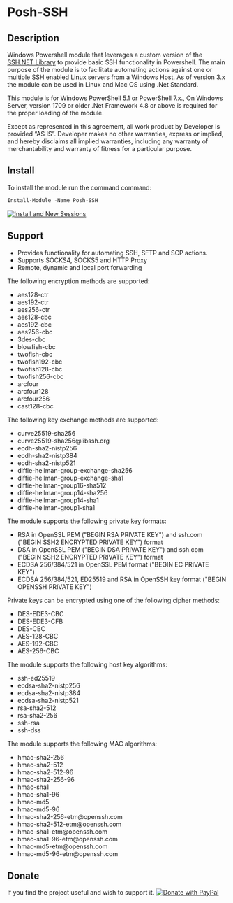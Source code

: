 # Posh-SSH

## Description

Windows Powershell module that leverages a custom version of the [SSH.NET Library](https://github.com/sshnet/SSH.NET) to provide basic SSH functionality in Powershell.
The main purpose of the module is to facilitate automating actions against one or multiple SSH enabled Linux servers from a Windows Host. As of version 3.x the module can be used in Linux and Mac OS using .Net Standard.

This module is for Windows PowerShell 5.1 or PowerShell 7.x., On Windows Server, version 1709 or older .Net Framework 4.8 or above is required for the proper loading of the module. 

Except as represented in this agreement, all work product by Developer is provided ​“AS IS”. Developer makes no other warranties, express or implied, and hereby disclaims all implied warranties, including any warranty of merchantability and warranty of fitness for a particular purpose.

## Install

To install the module run the command command:

``` PowerShell
Install-Module -Name Posh-SSH
```

[![Install and New Sessions](https://i.ytimg.com/vi/aZT5L_0aepE/hqdefault.jpg)](https://www.youtube.com/watch?v=aZT5L_0aepE&list=PLFAOQ2hOvfsSL0N2kD_CyqHKlIA0byDL3)

## Support

* Provides functionality for automating SSH, SFTP and SCP actions.
* Supports SOCKS4, SOCKS5 and HTTP Proxy
* Remote, dynamic and local port forwarding

The following encryption methods are supported:
* aes128-ctr
* aes192-ctr
* aes256-ctr
* aes128-cbc
* aes192-cbc
* aes256-cbc
* 3des-cbc
* blowfish-cbc
* twofish-cbc
* twofish192-cbc
* twofish128-cbc
* twofish256-cbc
* arcfour
* arcfour128
* arcfour256
* cast128-cbc


The following key exchange methods are supported:
* curve25519-sha256
* curve25519-sha256<span></span>@libssh.org
* ecdh-sha2-nistp256
* ecdh-sha2-nistp384
* ecdh-sha2-nistp521
* diffie-hellman-group-exchange-sha256
* diffie-hellman-group-exchange-sha1
* diffie-hellman-group16-sha512
* diffie-hellman-group14-sha256
* diffie-hellman-group14-sha1
* diffie-hellman-group1-sha1


The module supports the following private key formats:
* RSA in OpenSSL PEM ("BEGIN RSA PRIVATE KEY") and ssh.com ("BEGIN SSH2 ENCRYPTED PRIVATE KEY") format
* DSA in OpenSSL PEM ("BEGIN DSA PRIVATE KEY") and ssh.com ("BEGIN SSH2 ENCRYPTED PRIVATE KEY") format
* ECDSA 256/384/521 in OpenSSL PEM format ("BEGIN EC PRIVATE KEY")
* ECDSA 256/384/521, ED25519 and RSA in OpenSSH key format ("BEGIN OPENSSH PRIVATE KEY")

Private keys can be encrypted using one of the following cipher methods:
* DES-EDE3-CBC
* DES-EDE3-CFB
* DES-CBC
* AES-128-CBC
* AES-192-CBC
* AES-256-CBC

The module supports the following host key algorithms:
* ssh-ed25519
* ecdsa-sha2-nistp256
* ecdsa-sha2-nistp384
* ecdsa-sha2-nistp521
* rsa-sha2-512
* rsa-sha2-256
* ssh-rsa
* ssh-dss

The module supports the following MAC algorithms:
* hmac-sha2-256
* hmac-sha2-512
* hmac-sha2-512-96
* hmac-sha2-256-96
* hmac-sha1
* hmac-sha1-96
* hmac-md5
* hmac-md5-96
* hmac-sha2-256-etm<span></span>@openssh.com
* hmac-sha2-512-etm<span></span>@openssh.com
* hmac-sha1-etm<span></span>@openssh.com
* hmac-sha1-96-etm<span></span>@openssh.com
* hmac-md5-etm<span></span>@openssh.com
* hmac-md5-96-etm<span></span>@openssh.com

## Donate

If you find the project useful and wish to support it.
<a href="https://www.paypal.com/donate/?hosted_button_id=RL9PJH2XTDKSJ">
  <img src="https://www.paypalobjects.com/en_US/i/btn/btn_donateCC_LG.gif" alt="Donate with PayPal" />
</a>
